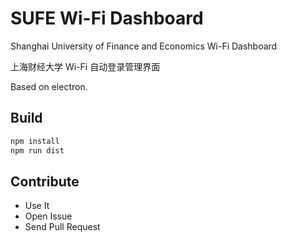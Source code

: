 # SUFE Wi-Fi Dashboard
Shanghai University of Finance and Economics Wi-Fi Dashboard

上海财经大学 Wi-Fi 自动登录管理界面

Based on electron.

## Build

``` bash
npm install
npm run dist
```

## Contribute

* Use It
* Open Issue
* Send Pull Request
